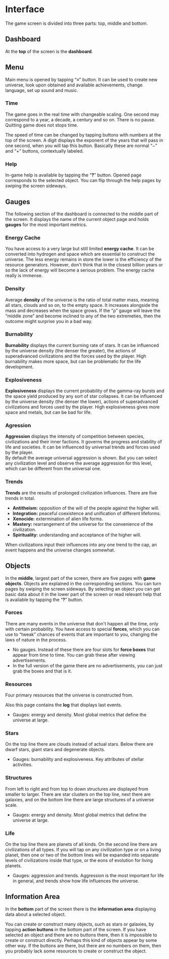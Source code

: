 # Interface

The game screen is divided into three parts: top, middle and bottom.

## Dashboard

At the **top** of the screen is the **dashboard**.

## Menu

Main menu is opened by tapping “**≡**” button. It can be used to create new universe, look upon obtained and available achievements, change language, set up sound and music.

### Time

The game goes in the real time with changeable scaling. One second may correspond to a year, a decade, a century and so on. There is no pause. Quitting game does not stops time.

The speed of time can be changed by tapping buttons with numbers at the top of the screen. A digit displays the exponent of the years that will pass in one second, when you will tap this button. Basically these are normal “−” and “+” buttons, contextually labeled.

### Help

In-game help is available by tapping the “**?**” button. Opened page corresponds to the selected object. You can flip through the help pages by swiping the screen sideways.

## Gauges

The following section of the dashboard is connected to the middle part of the screen. It displays the name of the current object page and holds **gauges** for the most important metrics.

### Energy Cache

You have access to a very large but still limited **energy cache**. It can be converted into hydrogen and space which are essential to construct the universe. The less energy remains in store the lower is the efficiency of the resource generators. However, don't think that in the closest billion years or so the lack of energy will become a serious problem. The energy cache really is immense.

### Density

Average **density** of the universe is the ratio of total matter mass, meaning all stars, clouds and so on, to the empty space. It increases alongside the mass and decreases when the space grows. If the “ρ” gauge will leave the “middle zone” and become inclined to any of the two extremeties, then the outcome might surprise you in a bad way.

### Burnability

**Burnability** displays the current burning rate of stars. It can be influenced by the universe density (the denser the greater), the actions of superadvanced civilizations and the forces used by the player. High burnability makes more space, but can be problematic for the life development.

### Explosiveness

**Explosiveness** displays the current probability of the gamma-ray bursts and the space yield produced by any sort of star collapses. It can be influenced by the universe density (the denser the lower), actions of superadvanced civilizations and forces used by the player. High explosiveness gives more space and metals, but can be bad for life.

### Agression

**Aggression** displays the intensity of competition between species, civilizations and their inner factions. It governs the progress and stability of life and societies. It can be influenced by universal trends and forces used by the player.  
By default the average universal aggression is shown. But you can select any civilization level and observe the average aggression for this level, which can be different from the universal one.

### Trends

**Trends** are the results of prolonged civilization influences. There are five trends in total.

- **Antitheism:** opposition of the will of the people against the higher will.
- **Integration:** peaceful coexistence and unification of different lifeforms.
- **Xenocide:** extermination of alien life forms.
- **Mastery:** rearrangement of the universe for the convenience of the civilization.
- **Spirituality:** understanding and acceptance of the higher will.

When civilizations input their influences into any one trend to the cap, an event happens and the universe changes somewhat.

## Objects

In the **middle**, largest part of the screen, there are five pages with **game objects**. Objects are explained in the corresponding sections. You can turn pages by swiping the screen sideways. By selecting an object you can get basic data about it in the lower part of the screen or read relevant help that is available by tapping the “**?**” button.

### Forces

There are many events in the universe that don't happen all the time, only with certain probability. You have access to special **forces**, which you can use to “tweak” chances of events that are important to you, changing the laws of nature in the process.

- No gauges. Instead of these there are four slots for **force boxes** that appear from time to time. You can grab these after viewing advertisements.
- In the full version of the game there are no advertisements, you can just grab the boxes and that is it.

### Resources

Four primary resources that the universe is constructed from.  

Also this page contains the **log** that displays last events.

- Gauges: energy and density. Most global metrics that define the universe at large.

### Stars

On the top line there are clouds instead of actual stars. Below there are dwarf stars, giant stars and degenerate objects.

- Gauges: burnability and explosiveness. Key attributes of stellar activities.

### Structures

From left to right and from top to down structures are displayed from smaller to larger. There are star clusters on the top line, next there are galaxies, and on the bottom line there are large structures of a universe scale.

- Gauges: energy and density. Most global metrics that define the universe at large.

### Life

On the top line there are planets of all kinds. On the second line there are civilizations of all types. If you will tap on any civilization type or on a living planet, then one or two of the bottom lines will be expanded into separate levels of civilizations inside that type, or the eons of evolution for living planets.

- Gauges: aggression and trends. Aggression is the most important for life in general, and trends show how life influences the universe.

## Information Area

In the **bottom** part of the screen there is the **information area** displaying data about a selected object.

You can create or construct many objects, such as stars or galaxies, by tapping **action buttons** in the bottom part of the screen. If you have selected an object and there are no buttons there, then it is impossible to create or construct directly. Perhaps this kind of objects appear by some other way. If the buttons are there, but there are no numbers on them, then you probably lack some resources to create or construct the object.